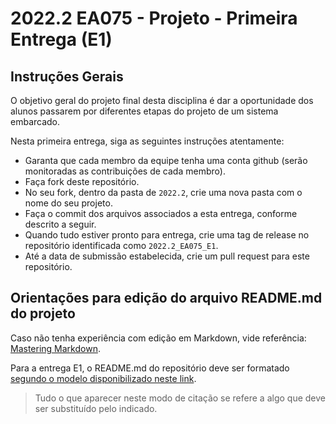 # 2022.2 EA075 - Projeto - Primeira Entrega (E1)

## Instruções Gerais

O objetivo geral do projeto final desta disciplina é dar a oportunidade dos alunos passarem por diferentes etapas do projeto de um sistema embarcado.

Nesta primeira entrega, siga as seguintes instruções atentamente:
 * Garanta que cada membro da equipe tenha uma conta github (serão monitoradas as contribuições de cada membro).
 * Faça fork deste repositório.
 * No seu fork, dentro da pasta de `2022.2`, crie uma nova pasta com o nome do seu projeto.
 * Faça o commit dos arquivos associados a esta entrega, conforme descrito a seguir.
 * Quando tudo estiver pronto para entrega, crie uma tag de release no repositório identificada como `2022.2_EA075_E1`.
 * Até a data de submissão estabelecida, crie um pull request para este repositório.

## Orientações para edição do arquivo README.md do projeto

Caso não tenha experiência com edição em Markdown, vide referência: [Mastering Markdown](https://guides.github.com/features/mastering-markdown/).

Para a entrega E1, o README.md do repositório deve ser formatado [segundo o modelo disponibilizado neste link](https://github.com/pdpcosta/ea075/blob/main/templates/ea075-E1-template.md).

> Tudo o que aparecer neste modo de citação se refere a algo que deve ser substituído pelo indicado. 
